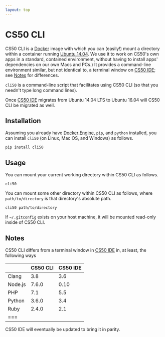 ```yaml
---
layout: top
---
```


# CS50 CLI

CS50 CLI is a [Docker](https://github.com/cs50/cli/blob/master/Dockerfile) image with which you can (easily!) mount a directory within a container running [Ubuntu 14.04](https://hub.docker.com/_/ubuntu/). We use it to work on CS50's own apps in a standard, contained environment, without having to install apps' dependencies on our own Macs and PCs.) It provides a command-line environment similar, but not identical to, a terminal window on [CS50 IDE](https://cs50.io/); see [Notes](#notes) for differences.

`cli50` is a command-line script that facilitates using CS50 CLI (so that you needn't type long command lines).

Once [CS50 IDE](https://cs50.io/) migrates from Ubuntu 14.04 LTS to Ubuntu 16.04 will CS50 CLI be migrated as well.

## Installation

Assuming you already have [Docker Engine](https://docs.docker.com/engine/installation/), `pip`, and `python` installed, you can install `cli50` (on Linux, Mac OS, and Windows) as follows.

```
pip install cli50
```

## Usage

You can mount your current working directory within CS50 CLI as follows. 

```
cli50
```

You can mount some other directory within CS50 CLI as follows, where `path/to/directory` is that directory's absolute path.

```
cli50 path/to/directory
```

If `~/.gitconfig` exists on your host machine, it will be mounted read-only inside of CS50 CLI.

## Notes

CS50 CLI differs from a terminal window in [CS50 IDE](https://cs50.io/) in, at least, the following ways

| | CS50 CLI | CS50 IDE
| --- | --- | ---
| Clang | 3.8 | 3.6
| Node.js | 7.6.0 | 0.10
| PHP | 7.1 | 5.5
| Python | 3.6.0 | 3.4
| Ruby | 2.4.0 | 2.1
|===

CS50 IDE will eventually be updated to bring it in parity.
